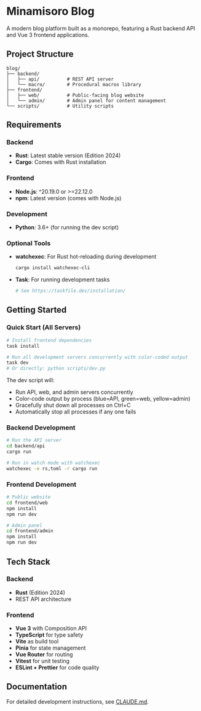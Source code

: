 # Minamisoro Blog

A modern blog platform built as a monorepo, featuring a Rust backend API and Vue 3 frontend applications.

## Project Structure

```
blog/
├── backend/
│   ├── api/          # REST API server
│   └── macro/        # Procedural macros library
├── frontend/
│   ├── web/          # Public-facing blog website
│   └── admin/        # Admin panel for content management
└── scripts/          # Utility scripts
```

## Requirements

### Backend
- **Rust**: Latest stable version (Edition 2024)
- **Cargo**: Comes with Rust installation

### Frontend
- **Node.js**: ^20.19.0 or >=22.12.0
- **npm**: Latest version (comes with Node.js)

### Development
- **Python**: 3.6+ (for running the dev script)

### Optional Tools
- **watchexec**: For Rust hot-reloading during development
  ```bash
  cargo install watchexec-cli
  ```
- **Task**: For running development tasks
  ```bash
  # See https://taskfile.dev/installation/
  ```

## Getting Started

### Quick Start (All Servers)

```bash
# Install frontend dependencies
task install

# Run all development servers concurrently with color-coded output
task dev
# Or directly: python scripts/dev.py
```

The dev script will:
- Run API, web, and admin servers concurrently
- Color-code output by process (blue=API, green=web, yellow=admin)
- Gracefully shut down all processes on Ctrl+C
- Automatically stop all processes if any one fails

### Backend Development

```bash
# Run the API server
cd backend/api
cargo run

# Run in watch mode with watchexec
watchexec -e rs,toml -r cargo run
```

### Frontend Development

```bash
# Public website
cd frontend/web
npm install
npm run dev

# Admin panel
cd frontend/admin
npm install
npm run dev
```

## Tech Stack

### Backend
- **Rust** (Edition 2024)
- REST API architecture

### Frontend
- **Vue 3** with Composition API
- **TypeScript** for type safety
- **Vite** as build tool
- **Pinia** for state management
- **Vue Router** for routing
- **Vitest** for unit testing
- **ESLint + Prettier** for code quality

## Documentation

For detailed development instructions, see [CLAUDE.md](CLAUDE.md).
